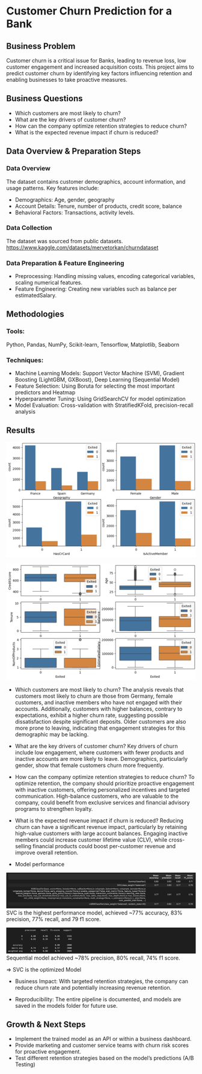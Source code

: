 # Customer Churn Prediction for a Bank
## Business Problem
Customer churn is a critical issue for Banks, leading to revenue loss, low customer engagement and increased acquisition costs. This project aims to predict customer churn by identifying key factors influencing retention and enabling businesses to take proactive measures.

## Business Questions
- Which customers are most likely to churn?
- What are the key drivers of customer churn?
- How can the company optimize retention strategies to reduce churn?
- What is the expected revenue impact if churn is reduced?

## Data Overview & Preparation Steps
### Data Overview
The dataset contains customer demographics, account information, and usage patterns. Key features include:
- Demographics: Age, gender, geography
- Account Details: Tenure, number of products, credit score, balance
- Behavioral Factors: Transactions, activity levels.

### Data Collection
The dataset was sourced from public datasets.
https://www.kaggle.com/datasets/mervetorkan/churndataset

### Data Preparation & Feature Engineering
- Preprocessing: Handling missing values, encoding categorical variables, scaling numerical features.
- Feature Engineering: Creating new variables such as balance per estimatedSalary.

## Methodologies
### Tools: 
Python, Pandas, NumPy, Scikit-learn, Tensorflow, Matplotlib, Seaborn

### Techniques:
- Machine Learning Models: Support Vector Machine (SVM), Gradient Boosting (LightGBM, GXBoost), Deep Learning (Sequential Model)
- Feature Selection: Using Boruta for selecting the most important predictors and Heatmap
- Hyperparameter Tuning: Using GridSearchCV for model optimization
- Model Evaluation: Cross-validation with StratifiedKFold, precision-recall analysis

## Results
![Bar Chart](Photos/barchart.png)

![Box Plot Chart](Photos/boxplot.png)

- Which customers are most likely to churn?
The analysis reveals that customers most likely to churn are those from Germany, female customers, and inactive members who have not engaged with their accounts. Additionally, customers with higher balances, contrary to expectations, exhibit a higher churn rate, suggesting possible dissatisfaction despite significant deposits. Older customers are also more prone to leaving, indicating that engagement strategies for this demographic may be lacking.

- What are the key drivers of customer churn?
Key drivers of churn include low engagement, where customers with fewer products and inactive accounts are more likely to leave. Demographics, particularly gender, show that female customers churn more frequently.

- How can the company optimize retention strategies to reduce churn?
To optimize retention, the company should prioritize proactive engagement with inactive customers, offering personalized incentives and targeted communication. High-balance customers, who are valuable to the company, could benefit from exclusive services and financial advisory programs to strengthen loyalty.

- What is the expected revenue impact if churn is reduced?
Reducing churn can have a significant revenue impact, particularly by retaining high-value customers with large account balances. Engaging inactive members could increase customer lifetime value (CLV), while cross-selling financial products could boost per-customer revenue and improve overall retention.

- Model performance

![Model Accuracy](Photos/accuracy.png)
SVC is the highest performance model, achieved ~77% accuracy, 83% precision, 77% recall, and 79 f1 score.

![Model2 Accuracy](Photos/accuracy2.png)
Sequential model achieved ~78% precision, 80% recall, 74% f1 score.

=> SVC is the optimized Model

- Business Impact: With targeted retention strategies, the company can reduce churn rate and potentially increasing revenue retention.

- Reproducibility: The entire pipeline is documented, and models are saved in the models folder for future use.

## Growth & Next Steps
- Implement the trained model as an API or within a business dashboard.
- Provide marketing and customer service teams with churn risk scores for proactive engagement.
- Test different retention strategies based on the model’s predictions (A/B Testing)